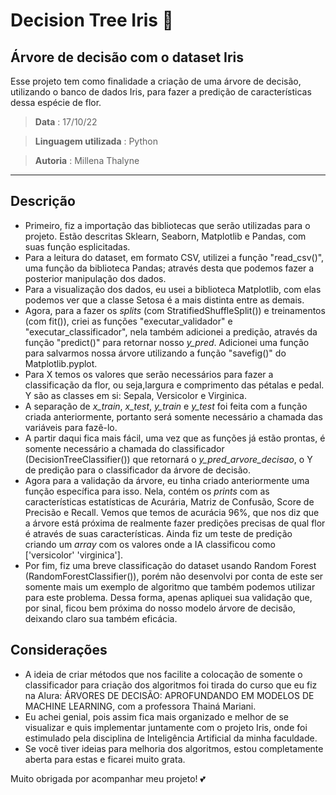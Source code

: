 # Decision Tree Iris 🌺
## Árvore de decisão com o dataset Iris
Esse projeto tem como finalidade a criação de uma árvore de decisão, utilizando o banco de dados Iris, para fazer a predição de características dessa espécie de flor.

> **Data** : 17/10/22 

> **Linguagem utilizada** : Python 

> **Autoria** : Millena Thalyne
---
## Descrição
- Primeiro, fiz a importação das bibliotecas que serão utilizadas para o projeto. Estão descritas Sklearn, Seaborn, Matplotlib e Pandas, com suas função esplicitadas. 
- Para a leitura do dataset, em formato CSV, utilizei a função "read_csv()", uma função da biblioteca Pandas; através desta que podemos fazer a posterior manipulação dos dados.
- Para a visualização dos dados, eu usei a biblioteca Matplotlib, com elas podemos ver que a classe Setosa é a mais distinta entre as demais. 
- Agora, para a fazer os _splits_ (com StratifiedShuffleSplit()) e treinamentos (com fit()), criei as funções "executar_validador" e "executar_classificador", nela também adicionei a predição, através da função "predict()" para retornar nosso _y_pred_. Adicionei uma função para salvarmos nossa árvore utilizando a função "savefig()" do Matplotlib.pyplot.
- Para X temos os valores que serão necessários para fazer a classificação da flor, ou seja,largura e comprimento das pétalas e pedal. Y são as classes em si: Sepala, Versicolor e Virginica. 
- A separação de _x_train_, _x_test_, _y_train_ e _y_test_ foi feita com a função criada anteriormente, portanto será somente necessário a chamada das variáveis para fazê-lo.
- A partir daqui fica mais fácil, uma vez que as funções já estão prontas, é somente necessário a chamada do classificador (DecisionTreeClassifier()) que retornará o _y_pred_arvore_decisao_, o Y de predição para o classificador da árvore de decisão. 
- Agora para a validação da árvore, eu tinha criado anteriormente uma função específica para isso. Nela, contém os _prints_ com as características estatísticas de Acurária, Matriz de Confusão, Score de Precisão e Recall. Vemos que temos de acurácia 96%, que nos diz que a árvore está próxima de realmente fazer predições precisas de qual flor é através de suas características. Ainda fiz um teste de predição criando um _array_ com os valores onde a IA classificou como ['versicolor' 'virginica'].
- Por fim, fiz uma breve classificação do dataset usando Random Forest (RandomForestClassifier()), porém não desenvolvi por conta de este ser somente mais um exemplo de algoritmo que também podemos utilizar para este problema. Dessa forma, apenas apliquei sua validação que, por sinal, ficou bem próxima do nosso modelo árvore de decisão, deixando claro sua também eficácia.

## Considerações
- A ideia de criar métodos que nos facilite a colocação de somente o classificador para criação dos algoritmos foi tirada do curso que eu fiz na Alura: ÁRVORES DE DECISÃO: APROFUNDANDO EM MODELOS DE MACHINE LEARNING, com a professora Thainá Mariani. 
- Eu achei genial, pois assim fica mais organizado e melhor de se visualizar e quis implementar juntamente com o projeto Iris, onde foi estimulado pela disciplina de Inteligência Artificial da minha faculdade. 
- Se você tiver ideias para melhoria dos algoritmos, estou completamente aberta para estas e ficarei muito grata. 

 Muito obrigada por acompanhar meu projeto! 💕

